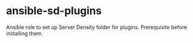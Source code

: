 # ansible-sd-plugins
Ansible role to set up Server Density folder for plugins. Prerequisite before installing them.
